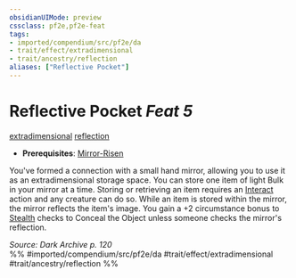```yaml
---
obsidianUIMode: preview
cssclass: pf2e,pf2e-feat
tags:
- imported/compendium/src/pf2e/da
- trait/effect/extradimensional
- trait/ancestry/reflection
aliases: ["Reflective Pocket"]
---
```

# Reflective Pocket  *Feat 5*  
[extradimensional](extradimensional.md)  [reflection](reflection-da.md)  

- **Prerequisites**: [Mirror-Risen](mirror-risen-da.md)

You've formed a connection with a small hand mirror, allowing you to use it as an extradimensional storage space. You can store one item of light Bulk in your mirror at a time. Storing or retrieving an item requires an [Interact](interact.md) action and any creature can do so. While an item is stored within the mirror, the mirror reflects the item's image. You gain a +2 circumstance bonus to [Stealth](../skills.md#Stealth) checks to Conceal the Object unless someone checks the mirror's reflection.

*Source: Dark Archive p. 120*  
%% #imported/compendium/src/pf2e/da #trait/effect/extradimensional #trait/ancestry/reflection %%